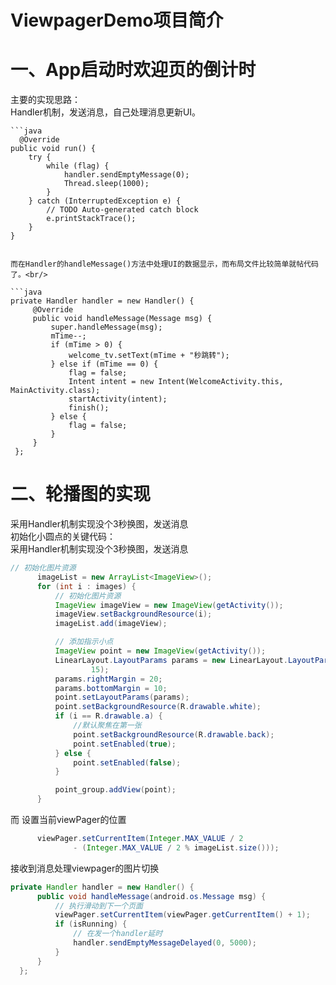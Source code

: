 # ViewpagerDemo项目简介

  # 一、App启动时欢迎页的倒计时
  
   主要的实现思路：<br/>
    Handler机制，发送消息，自己处理消息更新UI。<br/>
    
    ```java
      @Override
    public void run() {
        try {
            while (flag) {
                handler.sendEmptyMessage(0);
                Thread.sleep(1000);
            }
        } catch (InterruptedException e) {
            // TODO Auto-generated catch block
            e.printStackTrace();
        }
    }
   ```
   
   而在Handler的handleMessage()方法中处理UI的数据显示，而布局文件比较简单就帖代码了。<br/>
   
   ```java
   private Handler handler = new Handler() {
        @Override
        public void handleMessage(Message msg) {
            super.handleMessage(msg);
            mTime--;
            if (mTime > 0) {
                welcome_tv.setText(mTime + "秒跳转");
            } else if (mTime == 0) {
                flag = false;
                Intent intent = new Intent(WelcomeActivity.this, MainActivity.class);
                startActivity(intent);
                finish();
            } else {
                flag = false;
            }
        }
    };
   ```
  # 二、轮播图的实现<br/>
  采用Handler机制实现没个3秒换图，发送消息<br/>
  初始化小圆点的关键代码：<br/>
  采用Handler机制实现没个3秒换图，发送消息<br/>
  ```java
  // 初始化图片资源
        imageList = new ArrayList<ImageView>();
        for (int i : images) {
            // 初始化图片资源
            ImageView imageView = new ImageView(getActivity());
            imageView.setBackgroundResource(i);
            imageList.add(imageView);

            // 添加指示小点
            ImageView point = new ImageView(getActivity());
            LinearLayout.LayoutParams params = new LinearLayout.LayoutParams(100,
                    15);
            params.rightMargin = 20;
            params.bottomMargin = 10;
            point.setLayoutParams(params);
            point.setBackgroundResource(R.drawable.white);
            if (i == R.drawable.a) {
                //默认聚焦在第一张
                point.setBackgroundResource(R.drawable.back);
                point.setEnabled(true);
            } else {
                point.setEnabled(false);
            }

            point_group.addView(point);
        }
  ```
  而 设置当前viewPager的位置
  ```java
        viewPager.setCurrentItem(Integer.MAX_VALUE / 2
                - (Integer.MAX_VALUE / 2 % imageList.size()));
  ```
  接收到消息处理viewpager的图片切换
  ```java
  private Handler handler = new Handler() {
        public void handleMessage(android.os.Message msg) {
            // 执行滑动到下一个页面
            viewPager.setCurrentItem(viewPager.getCurrentItem() + 1);
            if (isRunning) {
                // 在发一个handler延时
                handler.sendEmptyMessageDelayed(0, 5000);
            }
        }
    };
  ```
